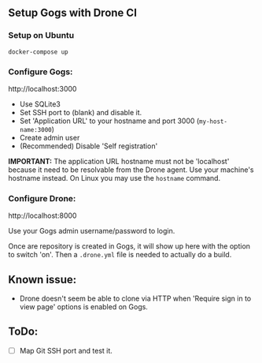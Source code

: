## Setup Gogs with Drone CI

### Setup on Ubuntu

```
docker-compose up
```

### Configure Gogs:
http://localhost:3000
- Use SQLite3
- Set SSH port to (blank) and disable it.
- Set 'Application URL' to your hostname and port 3000 (`my-host-name:3000`)
- Create admin user
- (Recommended) Disable 'Self registration'

**IMPORTANT:** The application URL hostname must not be 'localhost' because it need to be resolvable from the Drone agent. Use your machine's hostname instead. On Linux you may use the `hostname` command.

### Configure Drone:
http://localhost:8000

Use your Gogs admin username/password to login.

Once are repository is created in Gogs, it will show up here with the option to switch 'on'. Then a `.drone.yml` file is needed to actually do a build.

## Known issue:
- Drone doesn't seem be able to clone via HTTP when 'Require sign in to view page' options is enabled on Gogs.

## ToDo:
- [ ] Map Git SSH port and test it.
